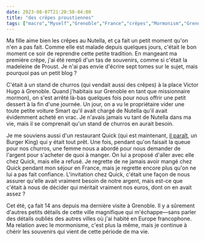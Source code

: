 ```yaml
---
date: 2023-08-07T21:20:58-04:00
title: "des crêpes proustiennes"
tags: ["macro","Myself","Grenoble","France","crêpes","Mormonism","Grenoble","Quick","Burger King","parenting"]
---
```

Ma fille aime bien les crêpes au Nutella, et ça fait un petit moment qu'on n'en a pas fait. Comme elle est malade depuis quelques jours, c'était le bon moment ce soir de reprendre cette petite tradition. En mangeant ma première crêpe, j'ai été rempli d'un tas de souvenirs, comme si c'était la madeleine de Proust. Je n'ai pas envie d'écrire sept tomes sur le sujet, mais pourquoi pas un petit blog ? 

C'était à un stand de churros (qui vendait aussi des crêpes) à la place Victor Hugo à Grenoble. Quand j'habitais sur Grenoble en tant que missionnaire mormon), on s'est arrêté là-bas quelques fois pour nous offrir une petit dessert à la fin d'une journée. Un jour, on a vu le propriétaire vider une toute petite voiture Smart qu'il avait chargé de Nutella qu'il avait évidemment acheté en vrac. Je n'avais jamais vu tant de Nutella dans ma vie, mais il se comprenait qu'un stand de churros en aurait besoin.

Je me souviens aussi d'un restaurant Quick (qui est maintenant, [il paraît](https://spencergreenhalgh.com/myself/2022-10-04-je-nai/), un Burger King) qui y était tout prêt. Une fois, pendant qu'on faisait la queue pour nos churros, une femme nous a abordé pour nous demander de l'argent pour s'acheter de quoi à manger. On lui a proposé d'aller avec elle chez Quick, mais elle a refusé. Je regrette de ne jamais avoir mangé chez Quick pendant mon séjour en France, mais je regrette encore plus qu'on ne lui a pas fait confiance. L'invitation chez Quick, c'était une façon de nous assurer qu'elle avait vraiment besoin de notre argent, mais est-ce que c'était à nous de décider qui méritait vraiment nos euros, dont on en avait assez ? 

Cet été, ça fait 14 ans depuis ma dernière visite à Grenoble. Il y a sûrement d'autres petits détails de cette ville magnifique qui m'échappe—sans parler des détails oubliés des autres villes où j'ai habité en Europe francophone. Ma relation avec le mormonisme, c'est plus la même, mais je continue à chérir les souvenirs qui vient de cette période de ma vie.